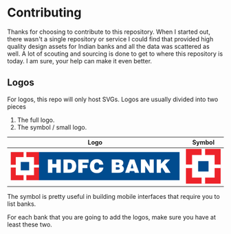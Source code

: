 # Contributing

Thanks for choosing to contribute to this repository. When I started out, there wasn't a single repository or service I could find that provided high quality design assets for Indian banks and all the data was scattered as well. A lot of scouting and sourcing is done to get to where this repository is today. I am sure, your help can make it even better.

## Logos
For logos, this repo will only host SVGs. Logos are usually divided into two pieces
1. The full logo.
2. The symbol / small logo.

| Logo                                       | Symbol                                       |
| ------------------------------------------ | -------------------------------------------- |
| ![HDFC Logo](./assets/logos/hdfc/logo.svg) | ![HDFC Symbol](assets/logos/hdfc/symbol.svg) |

The symbol is pretty useful in building mobile interfaces that require you to list banks. 

For each bank that you are going to add the logos, make sure you have at least these two.